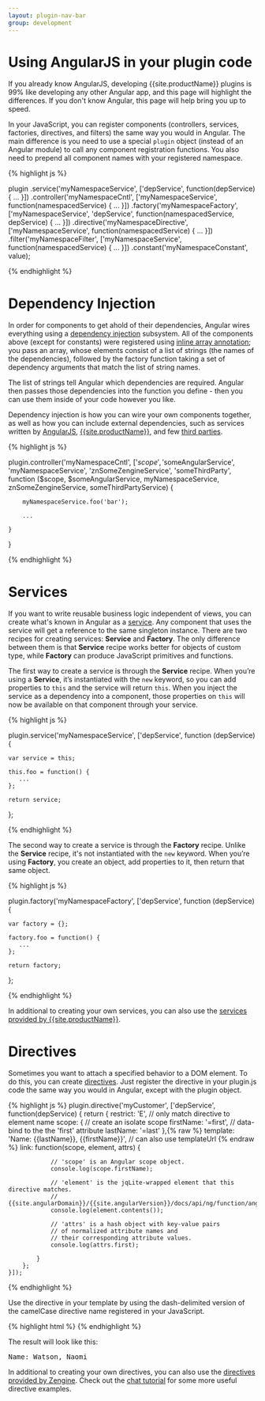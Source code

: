 ```yaml
---
layout: plugin-nav-bar
group: development
---
```


# Using AngularJS in your plugin code

If you already know AngularJS, developing {{site.productName}} plugins is 99% like developing any other Angular app, and this page will highlight the differences. If you don't know Angular, this page will help bring you up to speed.

In your JavaScript, you can register components (controllers, services, factories, directives, and filters) the same way you would in Angular. The main difference is you need to use a special `plugin` object (instead of an Angular module) to call any component registration functions. You also need to prepend all component names with your registered namespace.

{% highlight js %}

plugin
    .service('myNamespaceService', ['depService', function(depService) {
        ...
    }])
    .controller('myNamespaceCntl', ['myNamespaceService', function(namespacedService) {
        ...
    }])
    .factory('myNamespaceFactory', ['myNamespaceService', 'depService', function(namespacedService, depService) {
        ...
    }])
    .directive('myNamespaceDirective', ['myNamespaceService', function(namespacedService) {
        ...
    }])
    .filter('myNamespaceFilter', ['myNamespaceService', function(namespacedService) {
        ...
    }])
    .constant('myNamespaceConstant', value);

{% endhighlight %}

# Dependency Injection

In order for components to get ahold of their dependencies, Angular wires everything using a [dependency injection]({{site.angularDomain}}/{{site.angularVersion}}/docs/guide/di) subsystem. All of the components above (except for constants) were registered using [inline array annotation]({{site.angularDomain}}/{{site.angularVersion}}/docs/guide/di#inline-array-annotation); you pass an array, whose elements consist of a list of strings (the names of the dependencies), followed by the factory function taking a set of dependency arguments that match the list of string names.

The list of strings tell Angular which dependencies are required.  Angular then passes those dependencies into the function you define - then you can use them inside of your code however you like.

Dependency injection is how you can wire your own components together, as well as how you can include external dependencies, such as services written by [AngularJS](angular-services.html), [{{site.productName}}]({{site.baseurl}}/plugins/api/services), and few [third parties]({{site.baseurl}}/plugins/third-party). 

{% highlight js %}

plugin.controller('myNamespaceCntl', ['$scope', '$someAngularService', 'myNamespaceService', 'znSomeZengineService', 'someThirdParty', 
    function ($scope, $someAngularService, myNamespaceService, znSomeZengineService, someThirdPartyService) {
    
        myNamespaceService.foo('bar');

        ...

    }

}

{% endhighlight %}

# Services

If you want to write reusable business logic independent of views, you can create what's known in Angular as a [service]({{site.angularDomain}}/{{site.angularVersion}}/docs/guide/services). Any component that uses the service will get a reference to the same singleton instance. There are two recipes for creating services: **Service** and **Factory**. The only difference between them is that **Service** recipe works better for objects of custom type, while **Factory** can produce JavaScript primitives and functions.

The first way to create a service is through the **Service** recipe. When you’re using a **Service**, it’s instantiated with the `new` keyword, so you can add properties to `this` and the service will return `this`. When you inject the service as a dependency into a component, those properties on `this` will now be available on that component through your service.

{% highlight js %}

plugin.service('myNamespaceService', ['depService', function (depService) {
    
    var service = this;

    this.foo = function() {
       ...
    };

    return service;

};

{% endhighlight %}

The second way to create a service is through the **Factory** recipe. Unlike the **Service** recipe, it's not instantiated with the `new` keyword. When you’re using **Factory**, you create an object, add properties to it, then return that same object. 

{% highlight js %}

plugin.factory('myNamespaceFactory', ['depService', function (depService) {

    var factory = {};

    factory.foo = function() {
       ...
    };

    return factory;
};

{% endhighlight %}

In additional to creating your own services, you can also use the [services provided by {{site.productName}}]({{site.baseurl}}/plugins/api/services).

# Directives

Sometimes you want to attach a specified behavior to a DOM element. To do this, you can create [directives]({{site.angularDomain}}/{{site.angularVersion}}/docs/guide/directive). Just register the directive in your plugin.js code the same way you would in Angular, except with the plugin object. 

{% highlight js %}
plugin.directive('myCustomer', ['depService', function(depService) {
        return {
            restrict: 'E', // only match directive to element name
            scope: { // create an isolate scope
                firstName: '=first', // data-bind to the the 'first' attribute
                lastName: '=last'
            },{% raw %}
            template: 'Name: {{lastName}}, {{firstName}}', // can also use templateUrl {% endraw %}
            link: function(scope, element, attrs) {

                // 'scope' is an Angular scope object.
                console.log(scope.firstName);

                // 'element' is the jqLite-wrapped element that this directive matches.
                // {{site.angularDomain}}/{{site.angularVersion}}/docs/api/ng/function/angular.element
                console.log(element.contents());

                // 'attrs' is a hash object with key-value pairs
                // of normalized attribute names and 
                // their corresponding attribute values.
                console.log(attrs.first);

            }
        };
    }]);
{% endhighlight %}

Use the directive in your template by using the dash-delimited version of the camelCase directive name registered in your JavaScript.

{% highlight html %}
    <my-customer first="naomi" last="watson"></my-customer>
{% endhighlight %}

The result will look like this:
<pre>Name: Watson, Naomi</pre>

In additional to creating your own directives, you can also use the [directives provided by Zengine]({{site.baseurl}}/plugins/api/directives). Check out the [chat tutorial]({{site.baseurl}}/plugins/tutorials/building-a-chat-plugin.html#using-a-directive-to-display-each-message) for some more useful directive examples. 
